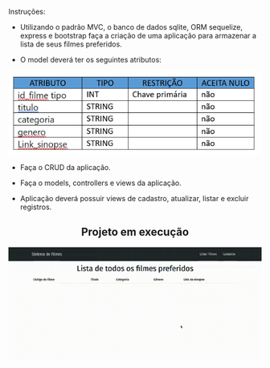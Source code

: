 Instruções:

- Utilizando o padrão MVC, o banco de dados sqlite, ORM sequelize, express e bootstrap faça a criação de uma aplicação para armazenar a lista de seus filmes preferidos.

-   O model deverá ter os seguintes atributos:

<img src="../img/filme_padrao.png" alt="atributos banco de dados">

- Faça o CRUD da aplicação.

- Faça o models, controllers e views da aplicação.

- Aplicação deverá possuir views de cadastro, atualizar, listar e excluir registros.

<div align="center">

## Projeto em execução

<img src="../img/filme.gif" alt="Projeto em execução">

</div>
